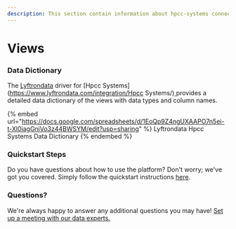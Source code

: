 ```yaml
---
description: This section contain information about hpcc-systems connector views information
---
```


# Views

### Data Dictionary

The [Lyftrondata](https://www.lyftrondata.com/) driver for [Hpcc Systems](https://www.lyftrondata.com/integration/Hpcc Systems/)[ ](https://www.lyftrondata.com/integration/hpcc-systems/)provides a detailed data dictionary of the views with data types and column names.

{% embed url="https://docs.google.com/spreadsheets/d/1EoQp9Z4ngUXAAPO7n5ei-t-Xl0iagGniVo3z44BWSYM/edit?usp=sharing" %}
Lyftrondata Hpcc Systems Data Dictionary
{% endembed %}

### Quickstart Steps

Do you have questions about how to use the platform? Don't worry; we've got you covered. Simply follow the quickstart instructions [here](../../../../quickstart-steps.md).

### Questions? <a href="#questions" id="questions"></a>

We're always happy to answer any additional questions you may have! [Set up a meeting with our data experts.](https://www.lyftrondata.com/book-a-meeting/)


